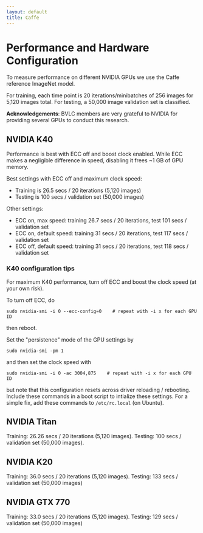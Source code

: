```yaml
---
layout: default
title: Caffe
---
```


# Performance and Hardware Configuration

To measure performance on different NVIDIA GPUs we use the Caffe reference ImageNet model.

For training, each time point is 20 iterations/minibatches of 256 images for 5,120 images total. For testing, a 50,000 image validation set is classified.

**Acknowledgements**: BVLC members are very grateful to NVIDIA for providing several GPUs to conduct this research.

## NVIDIA K40

Performance is best with ECC off and boost clock enabled. While ECC makes a negligible difference in speed, disabling it frees ~1 GB of GPU memory.

Best settings with ECC off and maximum clock speed:

* Training is 26.5 secs / 20 iterations (5,120 images)
* Testing is 100 secs / validation set (50,000 images)

Other settings:

* ECC on, max speed: training 26.7 secs / 20 iterations, test 101 secs / validation set
* ECC on, default speed: training 31 secs / 20 iterations, test 117 secs / validation set
* ECC off, default speed: training 31 secs / 20 iterations, test 118 secs / validation set

### K40 configuration tips

For maximum K40 performance, turn off ECC and boost the clock speed (at your own risk).

To turn off ECC, do

    sudo nvidia-smi -i 0 --ecc-config=0    # repeat with -i x for each GPU ID

then reboot.

Set the "persistence" mode of the GPU settings by

    sudo nvidia-smi -pm 1

and then set the clock speed with

    sudo nvidia-smi -i 0 -ac 3004,875    # repeat with -i x for each GPU ID

but note that this configuration resets across driver reloading / rebooting. Include these commands in a boot script to intialize these settings. For a simple fix, add these commands to `/etc/rc.local` (on Ubuntu).

## NVIDIA Titan

Training: 26.26 secs / 20 iterations (5,120 images).
Testing: 100 secs / validation set (50,000 images).

## NVIDIA K20

Training: 36.0 secs / 20 iterations (5,120 images).
Testing: 133 secs / validation set (50,000 images)

## NVIDIA GTX 770

Training: 33.0 secs / 20 iterations (5,120 images).
Testing: 129 secs / validation set (50,000 images)
